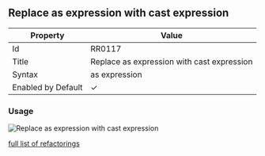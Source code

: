 ## Replace as expression with cast expression

| Property           | Value                                      |
| ------------------ | ------------------------------------------ |
| Id                 | RR0117                                     |
| Title              | Replace as expression with cast expression |
| Syntax             | as expression                              |
| Enabled by Default | &#x2713;                                   |

### Usage

![Replace as expression with cast expression](../../images/refactorings/ReplaceAsWithCast.png)

[full list of refactorings](Refactorings.md)